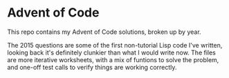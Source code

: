 # Advent of Code

This repo contains my Advent of Code solutions, broken up by year.

The 2015 questions are some of the first non-tutorial Lisp code I've written, looking back it's definitely clunkier than what I would write now. The files are more iterative worksheets, with a mix of funtions to solve the problem, and one-off test calls to verify things are working correctly.


